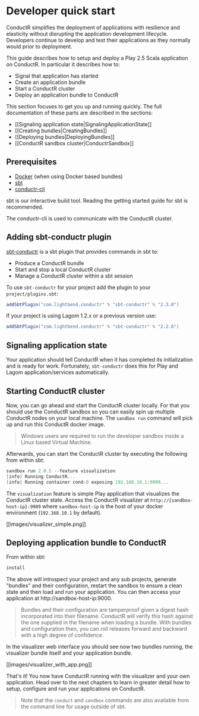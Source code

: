# Developer quick start

ConductR simplifies the deployment of applications with resilience and elasticity without disrupting the application development lifecycle. Developers continue to develop and test their applications as they normally would prior to deployment.

This guide describes how to setup and deploy a Play 2.5 Scala application on ConductR. In particular it describes how to:

* Signal that application has started
* Create an application bundle
* Start a ConductR cluster
* Deploy an application bundle to ConductR

This section focuses to get you up and running quickly. The full documentation of these parts are described in the sections:

* [[Signaling application state|SignalingApplicationState]]
* [[Creating bundles|CreatingBundles]]
* [[Deploying bundles|DeployingBundles]]
* [[ConductR sandbox cluster|ConductrSandbox]]

## Prerequisites

* [Docker](https://www.docker.com/) (when using Docker based bundles)
* [sbt](http://www.scala-sbt.org/download.html)
* [conductr-cli](CLI)

sbt is our interactive build tool. Reading the getting started guide for sbt is recommended.

The conductr-cli is used to communicate with the ConductR cluster.

## Adding sbt-conductr plugin

[sbt-conductr](https://github.com/typesafehub/sbt-conductr) is a sbt plugin that provides commands in sbt to:

* Produce a ConductR bundle
* Start and stop a local ConductR cluster
* Manage a ConductR cluster within a sbt session

To use `sbt-conductr` for your project add the plugin to your `project/plugins.sbt`:

```scala
addSbtPlugin("com.lightbend.conductr" % "sbt-conductr" % "2.3.0")
```

If your project is using Lagom 1.2.x or a previous version use:

```scala
addSbtPlugin("com.lightbend.conductr" % "sbt-conductr" % "2.2.6")
```

## Signaling application state

Your application should tell ConductR when it has completed its initialization and is ready for work. Fortunately, `sbt-conductr` does this for Play and Lagom application/services automatically.

## Starting ConductR cluster

Now, you can go ahead and start the ConductR cluster locally. For that you should use the ConductR sandbox so you can easily spin up multiple ConductR nodes on your local machine. The `sandbox run` command will pick up and run this ConductR docker image.

> Windows users are required to run the developer sandbox inside a Linux based Virtual Machine.

Afterwards, you can start the ConductR cluster by executing the following from within sbt:

```scala
sandbox run 2.0.5 --feature visualization
[info] Running ConductR...
[info] Running container cond-0 exposing 192.168.10.1:9999...
```

The `visualization` feature is simple Play application that visualizes the ConductR cluster state. Access the ConductR visualizer at `http://{sandbox-host-ip}:9909` where `sandbox-host-ip` is the host of your docker environment (`192.168.10.1` by default).

[[images/visualizer_simple.png]]

## Deploying application bundle to ConductR

From within sbt:

```scala
install
```

The above will introspect your project and any sub projects, generate "bundles" and their configuration, restart the sandbox to ensure a clean state and then load and run your application. You can then access your application at http://sandbox-host-ip:9000.

> Bundles and their configuration are tamperproof given a digest hash incorporated into their filename. ConductR will verify this hash against the one supplied in the filename when loading a bundle. With bundles and configuration then, you can roll releases forward and backward with a high degree of confidence.

In the visualizer web interface you should see now two bundles running, the visualizer bundle itself and your application bundle.

[[images/visualizer_with_app.png]]

That's it! You now have ConductR running with the visualizer and your own application. Head over to the next chapters to learn in greater detail how to setup, configure and run your applications on ConductR.

> Note that the `conduct` and `sandbox` commands are also available from the command line for usage outside of sbt.
